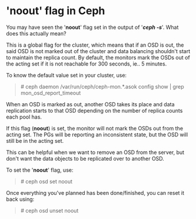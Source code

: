 # 'noout' flag in Ceph


You may have seen the '**noout**' flag set in the output of '_**ceph -s**_'. What does this actually mean?

This is a global flag for the cluster, which means that if an OSD is out, the said OSD is not marked out of the cluster and data balancing shouldn't start to maintain the replica count. By default, the monitors mark the OSDs out of the acting set if it is not reachable for 300 seconds, ie.. 5 minutes.

To know the default value set in your cluster, use:

> \# ceph daemon /var/run/ceph/ceph-mon.\*.asok config show | grep mon\_osd\_report\_timeout

When an OSD is marked as out, another OSD takes its place and data replication starts to that OSD depending on the number of replica counts each pool has.

If this flag (**noout**) is set, the monitor will not mark the OSDs out from the acting set. The PGs will be reporting an inconsistent state, but the OSD will still be in the acting set.

This can be helpful when we want to remove an OSD from the server, but don't want the data objects to be replicated over to another OSD.

To set the '**noout**' flag, use:

> \# ceph osd set noout

Once everything you've planned has been done/finished, you can reset it back using:

> \# ceph osd unset noout

